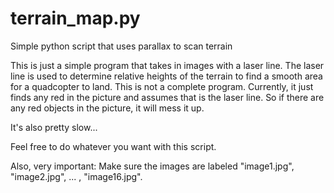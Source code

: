 terrain_map.py
==============

Simple python script that uses parallax to scan terrain

This is just a simple program that takes in images with a laser line.  The laser line is used to determine relative 
heights of the terrain to find a smooth area for a quadcopter to land.  This is not a complete program.  Currently,
it just finds any red in the picture and assumes that is the laser line.  So if there are any red objects in the 
picture, it will mess it up.

It's also pretty slow...


Feel free to do whatever you want with this script.




Also, very important:  Make sure the images are labeled "image1.jpg", "image2.jpg", ... , "image16.jpg".
